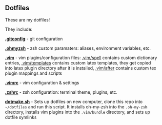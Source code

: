 ## Dotfiles

These are my dotfiles!

They include:

**[.gitconfig](.gitconfig)** - git configuration

**[.ohmyzsh](.ohmyzsh/custom)** - zsh custom paramaters: aliases, environment variables, etc.  

**[.vim](.vim)** - vim plugins/configuration files:
[.vim/spell](.vim/spell) contains custom dictionary entries,
[.vim/templates](.vim/templates) contains custom latex templates, they get copied into latex plugin directory after it is installed,
[.vim/after](.vim/after/ftplugin) contains custom tex plugin mappings and scripts


**[.vimrc](.vimrc)** - vim configuration & settings

**[.zshrc](.zshrc)** - zsh configuration: terminal theme, plugins, etc.

**[dotmake.sh](dotmake.sh)** - Sets up dotfiles on new computer, clone this repo into `~/dotfiles` and run this script. It installs oh-my-zsh into the `.oh-my-zsh` directory, installs vim plugins into the `.vim/bundle` directory, and sets up dotfile symlinks


